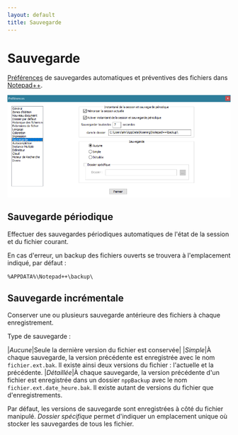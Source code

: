 ```yaml
---
layout: default
title: Sauvegarde
---
```

# Sauvegarde

[Préférences](../preferences.md) de sauvegardes automatiques et préventives des fichiers dans [Notepad++](../notepad++.md).

![Interface](/images/npp_settings_save.png)

## Sauvegarde périodique

Effectuer des sauvegardes périodiques automatiques de l'état de la session et du fichier courant.

En cas d'erreur, un backup des fichiers ouverts se trouvera à l'emplacement indiqué, par défaut :

    %APPDATA%\Notepad++\backup\

## Sauvegarde incrémentale

Conserver une ou plusieurs sauvegarde antérieure des fichiers à chaque enregistrement.

Type de sauvegarde :

|*Aucune*|Seule la dernière version du fichier est conservée|
|*Simple*|À chaque sauvegarde, la version précédente est enregistrée avec le nom `fichier.ext.bak`. Il existe ainsi deux versions du fichier : l'actuelle et la précédente.
|*Détaillée*|À chaque sauvegarde, la version précédente d'un fichier est enregistrée dans un dossier `nppBackup` avec le nom `fichier.ext.date_heure.bak`. Il existe autant de versions du fichier que d'enregistrements.

Par défaut, les versions de sauvegarde sont enregistrées à côté du fichier manipulé. *Dossier spécifique* permet d'indiquer un emplacement unique où stocker les sauvegardes de tous les fichier.

